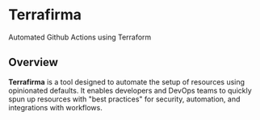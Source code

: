 # Terrafirma
Automated Github Actions using Terraform

## Overview

**Terrafirma** is a tool designed to automate the setup of resources using opinionated defaults. It enables developers and DevOps teams to quickly spun up resources with "best practices" for security, automation, and integrations with workflows.
